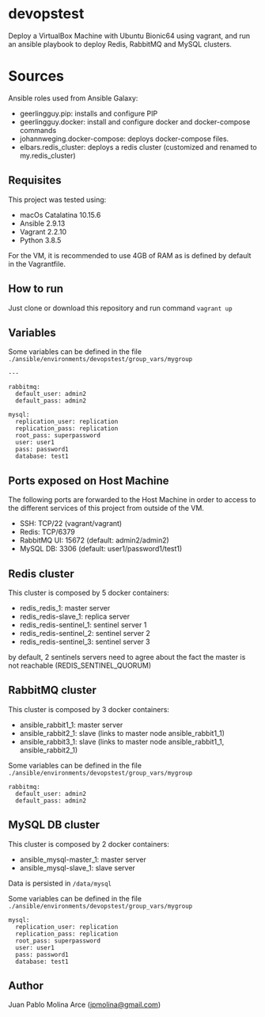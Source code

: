 # devopstest
Deploy a VirtualBox Machine with Ubuntu Bionic64 using vagrant, and run an ansible playbook to deploy Redis, RabbitMQ and MySQL clusters.

# Sources

Ansible roles used from Ansible Galaxy:
 - geerlingguy.pip: installs and configure PIP
 - geerlingguy.docker: install and configure docker and docker-compose commands
 - johannweging.docker-compose: deploys docker-compose files.
 - elbars.redis_cluster: deploys a redis cluster (customized and renamed to my.redis_cluster)

## Requisites

This project was tested using:
 - macOs Catalatina 10.15.6
 - Ansible 2.9.13
 - Vagrant 2.2.10
 - Python 3.8.5

For the VM, it is recommended to use 4GB of RAM as is defined by default in the Vagrantfile.

## How to run

Just clone or download this repository and run command `vagrant up`


## Variables

Some variables can be defined in the file `./ansible/environments/devopstest/group_vars/mygroup`

    ---
    
    rabbitmq:
      default_user: admin2
      default_pass: admin2
    
    mysql:
      replication_user: replication
      replication_pass: replication
      root_pass: superpassword
      user: user1
      pass: password1
      database: test1



## Ports exposed on Host Machine

The following ports are forwarded to the Host Machine in order to access to the different services of this project from outside of the VM.
 - SSH: TCP/22 (vagrant/vagrant)
 - Redis: TCP/6379
 - RabbitMQ UI: 15672 (default: admin2/admin2)
 - MySQL DB: 3306 (default: user1/password1/test1)


## Redis cluster

This cluster is composed by 5 docker containers:
 - redis_redis_1: master server
 - redis_redis-slave_1: replica server
 - redis_redis-sentinel_1: sentinel server 1
 - redis_redis-sentinel_2: sentinel server 2
 - redis_redis-sentinel_3: sentinel server 3

by default, 2 sentinels servers need to agree about the fact the master is not reachable (REDIS_SENTINEL_QUORUM)

## RabbitMQ cluster

This cluster is composed by 3 docker containers:
 - ansible_rabbit1_1: master server
 - ansible_rabbit2_1: slave (links to master node ansible_rabbit1_1)
 - ansible_rabbit3_1: slave (links to master node ansible_rabbit1_1, ansible_rabbit2_1)

Some variables can be defined in the file `./ansible/environments/devopstest/group_vars/mygroup`

    rabbitmq:
      default_user: admin2
      default_pass: admin2

## MySQL DB cluster

This cluster is composed by 2 docker containers:

 - ansible_mysql-master_1: master server
 - ansible_mysql-slave_1: slave server

Data is persisted in `/data/mysql` 

Some variables can be defined in the file `./ansible/environments/devopstest/group_vars/mygroup`

    mysql:
      replication_user: replication
      replication_pass: replication
      root_pass: superpassword
      user: user1
      pass: password1
      database: test1

## Author
Juan Pablo Molina Arce (jpmolina@gmail.com)
